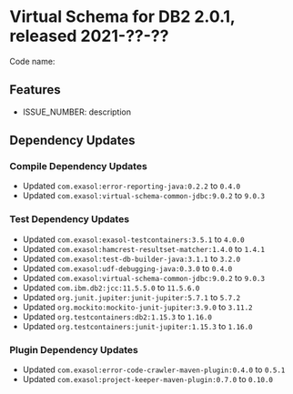 # Virtual Schema for DB2 2.0.1, released 2021-??-??

Code name:

## Features

* ISSUE_NUMBER: description

## Dependency Updates

### Compile Dependency Updates

* Updated `com.exasol:error-reporting-java:0.2.2` to `0.4.0`
* Updated `com.exasol:virtual-schema-common-jdbc:9.0.2` to `9.0.3`

### Test Dependency Updates

* Updated `com.exasol:exasol-testcontainers:3.5.1` to `4.0.0`
* Updated `com.exasol:hamcrest-resultset-matcher:1.4.0` to `1.4.1`
* Updated `com.exasol:test-db-builder-java:3.1.1` to `3.2.0`
* Updated `com.exasol:udf-debugging-java:0.3.0` to `0.4.0`
* Updated `com.exasol:virtual-schema-common-jdbc:9.0.2` to `9.0.3`
* Updated `com.ibm.db2:jcc:11.5.5.0` to `11.5.6.0`
* Updated `org.junit.jupiter:junit-jupiter:5.7.1` to `5.7.2`
* Updated `org.mockito:mockito-junit-jupiter:3.9.0` to `3.11.2`
* Updated `org.testcontainers:db2:1.15.3` to `1.16.0`
* Updated `org.testcontainers:junit-jupiter:1.15.3` to `1.16.0`

### Plugin Dependency Updates

* Updated `com.exasol:error-code-crawler-maven-plugin:0.4.0` to `0.5.1`
* Updated `com.exasol:project-keeper-maven-plugin:0.7.0` to `0.10.0`
